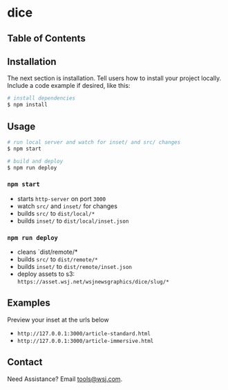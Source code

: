 # dice


## Table of Contents


## Installation
The next section is installation. Tell users how to install your project locally. Include a code example if desired, like this:
```sh
# install dependencies
$ npm install
```

## Usage
```sh
# run local server and watch for inset/ and src/ changes
$ npm start

# build and deploy
$ npm run deploy
```



### `npm start`
- starts `http-server` on port `3000`
- watch `src/` and `inset/` for changes
- builds `src/` to `dist/local/*`
- builds `inset/` to `dist/local/inset.json`

### `npm run deploy`
- cleans `dist/remote/*
- builds `src/` to `dist/remote/*`
- builds `inset/` to `dist/remote/inset.json`
- deploy assets to s3: `https://asset.wsj.net/wsjnewsgraphics/dice/slug/*`


## Examples

Preview your inset at the urls below
- `http://127.0.0.1:3000/article-standard.html`
- `http://127.0.0.1:3000/article-immersive.html`

## Contact
Need Assistance? Email [tools@wsj.com](mailto:tools@wsj.com).

